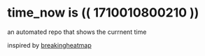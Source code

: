 # time_now is (( 1710010800210 ))

an automated repo that shows the currnent time

inspired by [breakingheatmap](https://github.com/breakingheatmap/breakingheatmap)